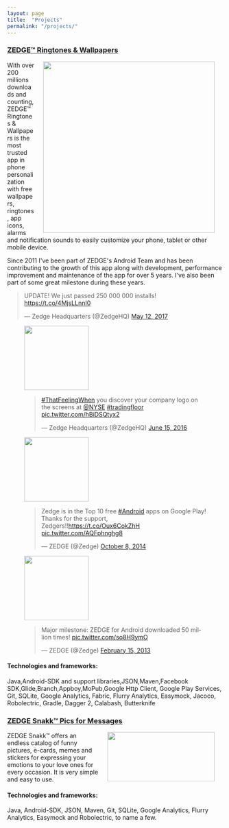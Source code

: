 ```yaml
---
layout: page
title:  "Projects"
permalink: "/projects/"
---
```


### <a href="https://play.google.com/store/apps/details?id=net.zedge.android" target="_blank_">ZEDGE™ Ringtones & Wallpapers </a>
<img src="http://www.zedge.net/s/img/landing_app2.png" width="400" align="right" hspace="20" />
With over 200 millions downloads and counting, ZEDGE™ Ringtones & Wallpapers is the most trusted app in phone personalization with free wallpapers, ringtones, app icons, alarms and notification sounds to easily customize your phone, tablet or other mobile device. 


Since 2011 I've been part of ZEDGE's Android Team and has been contributing to the growth of this app along with development, performance improvement and maintenance of the app for over 5 years. I've also been part of some great milestone during these years.

<blockquote class="twitter-tweet" data-lang="en"><p lang="en" dir="ltr">UPDATE! We just passed 250 000 000 installs! <a href="https://t.co/4MjsLLnnI0">https://t.co/4MjsLLnnI0</a></p>&mdash; Zedge Headquarters (@ZedgeHQ) <a href="https://twitter.com/ZedgeHQ/status/862970735572242432">May 12, 2017</a></blockquote>
<script async src="//platform.twitter.com/widgets.js" charset="utf-8"></script>

<figure class="aligncenter">
    <img width="150" height="150" src="https://pbs.twimg.com/media/Ck-h91sWgAE2eir.jpg" />
    <figcaption><blockquote class="twitter-tweet" data-lang="en"><p lang="en" dir="ltr"><a href="https://twitter.com/hashtag/ThatFeelingWhen?src=hash">#ThatFeelingWhen</a> you discover your company logo on the screens at <a href="https://twitter.com/NYSE">@NYSE</a> <a href="https://twitter.com/hashtag/tradingfloor?src=hash">#tradingfloor</a> <a href="https://t.co/hBiDSQtyx2">pic.twitter.com/hBiDSQtyx2</a></p>&mdash; Zedge Headquarters (@ZedgeHQ) <a href="https://twitter.com/ZedgeHQ/status/742990553260888064">June 15, 2016</a></blockquote>
    <script async src="//platform.twitter.com/widgets.js" charset="utf-8"></script>
</figcaption>
</figure>

<figure class="aligncenter">
    <img width="150" height="150" src="https://pbs.twimg.com/media/BzbhUpzCAAA-kKJ.png" />
    <figcaption><blockquote class="twitter-tweet" data-lang="en"><p lang="en" dir="ltr">Zedge is in the Top 10 free <a href="https://twitter.com/hashtag/Android?src=hash">#Android</a> apps on Google Play! Thanks for the support, Zedgers!!<a href="https://t.co/Oux6CokZhH">https://t.co/Oux6CokZhH</a> <a href="http://t.co/AQFphnghg8">pic.twitter.com/AQFphnghg8</a></p>&mdash; ZEDGE (@Zedge) <a href="https://twitter.com/Zedge/status/519850552847388673">October 8, 2014</a></blockquote>
    <script async src="//platform.twitter.com/widgets.js" charset="utf-8"></script>
</figcaption>
</figure>


<figure class="aligncenter">
    <img width="150" height="150" src="https://pbs.twimg.com/media/BDI_NYACYAAxsDK.png:large" />
    <figcaption><blockquote class="twitter-tweet" data-lang="en"><p lang="en" dir="ltr">Major milestone: ZEDGE for Android downloaded 50 million times! <a href="http://t.co/so8H9ymO">pic.twitter.com/so8H9ymO</a></p>&mdash; ZEDGE (@Zedge) <a href="https://twitter.com/Zedge/status/302373623992311808">February 15, 2013</a></blockquote>
    <script async src="//platform.twitter.com/widgets.js" charset="utf-8"></script>
</figcaption>
</figure>

#### Technologies and frameworks:
Java,Android-SDK and support libraries,JSON,Maven,Facebook SDK,Glide,Branch,Appboy,MoPub,Google Http Client, Google Play Services, Git, SQLite, Google Analytics, Fabric, Flurry Analytics, Easymock, Jacoco,  Robolectric, Gradle, Dagger 2, Calabash, Butterknife

### <a href="https://play.google.com/store/apps/details?id=net.zedge.snakk" target="_blank_">ZEDGE Snakk™ Pics for Messages</a>
 <img width="250" height="115" src="https://scontent-arn2-1.xx.fbcdn.net/v/t31.0-8/13130851_1170039076361131_4779991500121242963_o.png?oh=79ce14d72f47fe71546b82b7863b3988&oe=59AE53F5" width="400" align="right" hspace="20"  />
 
ZEDGE Snakk™ offers an endless catalog of funny pictures, e-cards, memes and stickers for expressing your emotions to your love ones for every occasion. It is very simple and easy to use.

#### Technologies and frameworks:
Java, Android-SDK, JSON, Maven, Git, SQLite, Google Analytics, Flurry Analytics, Easymock and Robolectric, to name a few.
